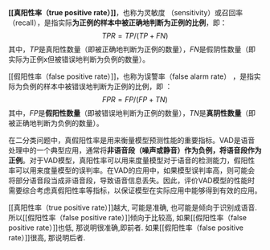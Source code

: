  **[[真阳性率（true positive rate）]]**，也称为灵敏度  （sensitivity）或召回率（recall），是指实际**为正例的样本中被正确地判断为正例的比例**，即：
$$TPR=TP/(TP+FN)$$​其中，$TP$是真阳性数量（即被正确地判断为正例的数量），$FN$是假阴性数量（即实际为正例x但被错误地判断为负例的数量）。

[[假阳性率（false positive rate）]]，也称为误警率（false alarm rate） ，是指实际为负例的样本中被错误地判断为正例的比例，即 ：
$$FPR=FP /(FP+TN)$$​其中，$FP$是**假阳性数量**（即被错误地判断为正例的数量），$TN$是**真阴性数量**（即被正确地判断为负例的数量）。

在二分类问题中，真假阳性率是用来衡量模型预测性能的重要指标。VAD是语音处理中的一个典型应用，通常将**非语音段（噪声或静音）作为负例，将语音段作为正例**。对于VAD模型，真阳性率可以用来度量模型对于语音的检测能力，假阳性率可以用来度量模型的误判率。在VAD的应用中，如果模型误判率高，则可能会将部分语音段当成非语音段，导致语音信息丢失。因此，评价VAD模型的性能时需要综合考虑真假阳性率等指标，以保证模型在实际应用中能够得到有效的应用。

[[真阳性率（true positive rate）]]越大, 可能是准确, 也可能是倾向于识别成语音. 所以[[假阳性率（false positive rate）]]倾向于比较高, 如果[[假阳性率（false positive rate）]]也低, 那说明很准确,即前者. 如果[[假阳性率（false positive rate）]]很高, 那说明后者.